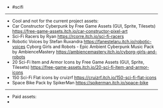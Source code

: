 - #scifi
- ---
- Cool and not for the current project assets:
- Car Constructor Cyberpunk by Free Game Assets (GUI, Sprite, Tilesets)
  https://free-game-assets.itch.io/car-constructor-pixel-art
- Sci-Fi Racers by Ryan
  https://rcorre.itch.io/sci-fi-racers
- Robotic Voices by Stefan Ruxandra
  https://fanestelaru.itch.io/robotic-voices
  Cyborg Girls and Robots - Epic Ambient Cyberpunk Music Pack by AmbienceMastery
  https://ambiencemastery.itch.io/cyborg-girls-and-robots
- 20 Sci-Fi Item and Armor Icons by Free Game Assets (GUI, Sprite, Tilesets)
  https://free-game-assets.itch.io/20-sci-fi-item-and-armor-icons
- 150 Sci-Fi Flat icons by cruizrf
  https://cruizrf.itch.io/150-sci-fi-flat-icons
- Space Bike Pack by SpikerMan
  https://spikerman.itch.io/space-bike
- ---
- Paid assets:
-